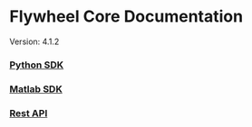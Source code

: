 # Flywheel Core Documentation
Version: 4.1.2

### [Python SDK](python/)

### [Matlab SDK](matlab/)

### [Rest API](swagger/index.html)

